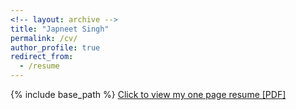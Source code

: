 ```yaml
---
<!-- layout: archive -->
title: "Japneet Singh"
permalink: /cv/
author_profile: true
redirect_from:
  - /resume
---
```


{% include base_path %}
[Click to view my one page resume [PDF]](http://japneet644.github.io/files/Japneet_Resume_May24.pdf)

